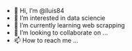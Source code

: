 - 👋 Hi, I’m @lluis84
- 👀 I’m interested in data sciencie
- 🌱 I’m currently learning web scrapping
- 💞️ I’m looking to collaborate on ...
- 📫 How to reach me ...

<!---
lluis84/lluis84 is a ✨ special ✨ repository because its `README.md` (this file) appears on your GitHub profile.
You can click the Preview link to take a look at your changes.
--->
